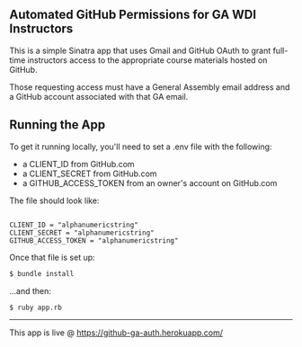 ## Automated GitHub Permissions for GA WDI Instructors

This is a simple Sinatra app that uses Gmail and GitHub OAuth to grant full-time instructors access to the appropriate course materials hosted on GitHub. 

Those requesting access must have a General Assembly email address and a GitHub account associated with that GA email. 

## Running the App

To get it running locally, you'll need to set a .env file with the following:

- a CLIENT_ID from GitHub.com
- a CLIENT_SECRET from GitHub.com 
- a GITHUB_ACCESS_TOKEN from an owner's account on GitHub.com 

The file should look like:

```.env

CLIENT_ID = "alphanumericstring"
CLIENT_SECRET = "alphanumericstring"
GITHUB_ACCESS_TOKEN = "alphanumericstring"

```
Once that file is set up: 

```bash
$ bundle install
```

...and then: 

```
$ ruby app.rb
```

---

This app is live @ https://github-ga-auth.herokuapp.com/